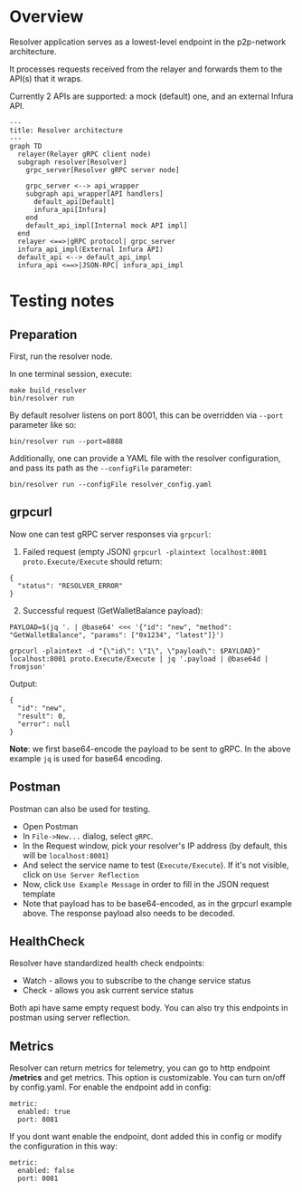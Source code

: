 # Overview
Resolver application serves as a lowest-level endpoint in the p2p-network architecture.

It processes requests received from the relayer and forwards them to the API(s) that it wraps.

Currently 2 APIs are supported: a mock (default) one, and an external Infura API.
```mermaid
---
title: Resolver architecture
---
graph TD
  relayer(Relayer gRPC client node)
  subgraph resolver[Resolver]
    grpc_server[Resolver gRPC server node]

    grpc_server <--> api_wrapper
    subgraph api_wrapper[API handlers]
      default_api[Default]
      infura_api[Infura]
    end
    default_api_impl[Internal mock API impl]
  end
  relayer <==>|gRPC protocol| grpc_server
  infura_api_impl(External Infura API)
  default_api <--> default_api_impl
  infura_api <==>|JSON-RPC| infura_api_impl
```

# Testing notes

## Preparation
First, run the resolver node.

In one terminal session, execute:
```
make build_resolver
bin/resolver run
```
By default resolver listens on port 8001, this can be overridden via `--port` parameter like so:
```
bin/resolver run --port=8888
```
Additionally, one can provide a YAML file with the resolver configuration, and pass its path as the `--configFile` parameter:
```
bin/resolver run --configFile resolver_config.yaml
```

## grpcurl
Now one can test gRPC server responses via `grpcurl`:

1. Failed request (empty JSON)
`grpcurl -plaintext localhost:8001 proto.Execute/Execute` should return:
```
{
  "status": "RESOLVER_ERROR"
}
```
2. Successful request (GetWalletBalance payload):
```
PAYLOAD=$(jq '. | @base64' <<< '{"id": "new", "method": "GetWalletBalance", "params": ["0x1234", "latest"]}')

grpcurl -plaintext -d "{\"id\": \"1\", \"payload\": $PAYLOAD}" localhost:8001 proto.Execute/Execute | jq '.payload | @base64d | fromjson'

```
Output:
```
{
  "id": "new",
  "result": 0,
  "error": null
}
```
**Note**: we first base64-encode the payload to be sent to gRPC. In the above example `jq` is used for base64 encoding.

## Postman
Postman can also be used for testing. 

  - Open Postman
  - In `File->New...` dialog, select `gRPC`.
  - In the Request window, pick your resolver's IP address (by default, this will be `localhost:8001`)
  - And select the service name to test (`Execute/Execute`). If it's not visible, click on `Use Server Reflection`
  - Now, click `Use Example Message` in order to fill in the JSON request template
  - Note that payload has to be base64-encoded, as in the grpcurl example above. The response payload also needs to be decoded.


## HealthCheck
Resolver have standardized health check endpoints:
- Watch - allows you to subscribe to the change service status 
- Check - allows you ask current service status

Both api have same empty request body. You can also try this endpoints in postman using server reflection.


## Metrics
Resolver can return metrics for telemetry, you can go to http endpoint **/metrics** and get metrics.
This option is customizable. You can turn on/off by config.yaml.
For enable the endpoint add in config:
```
metric:
  enabled: true
  port: 8081
```
If you dont want enable the endpoint, dont added this in config or modify the configuration in this way:
```
metric:
  enabled: false
  port: 8081
```
